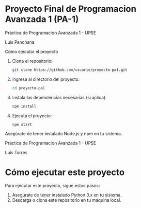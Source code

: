 # Proyecto Final de Programacion Avanzada 1 (PA-1)
Práctica de Programacion Avanzada 1 - UPSE




Luis Panchana

Cómo ejecutar el proyecto

1. Clona el repositorio:
    ```bash
    git clone https://github.com/usuario/proyecto-pa1.git
    ```
2. Ingresa al directorio del proyecto:
    ```bash
    cd proyecto-pa1
    ```
3. Instala las dependencias necesarias (si aplica):
    ```bash
    npm install
    ```
4. Ejecuta el proyecto:
    ```bash
    npm start
    ```

Asegúrate de tener instalado Node.js y npm en tu sistema.
    



Práctica de Programacion Avanzada 1 - UPSE


Luis Torres


# Cómo ejecutar este proyecto

Para ejecutar este proyecto, sigue estos pasos:
1. Asegúrate de tener instalado Python 3.x en tu sistema.
2. Descarga o clona este repositorio en tu máquina local.


